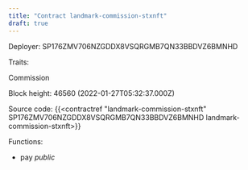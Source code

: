 ```yaml
---
title: "Contract landmark-commission-stxnft"
draft: true
---
```

Deployer: SP176ZMV706NZGDDX8VSQRGMB7QN33BBDVZ6BMNHD

Traits:
 
Commission


Block height: 46560 (2022-01-27T05:32:37.000Z)

Source code: {{<contractref "landmark-commission-stxnft" SP176ZMV706NZGDDX8VSQRGMB7QN33BBDVZ6BMNHD landmark-commission-stxnft>}}

Functions:

* pay _public_
